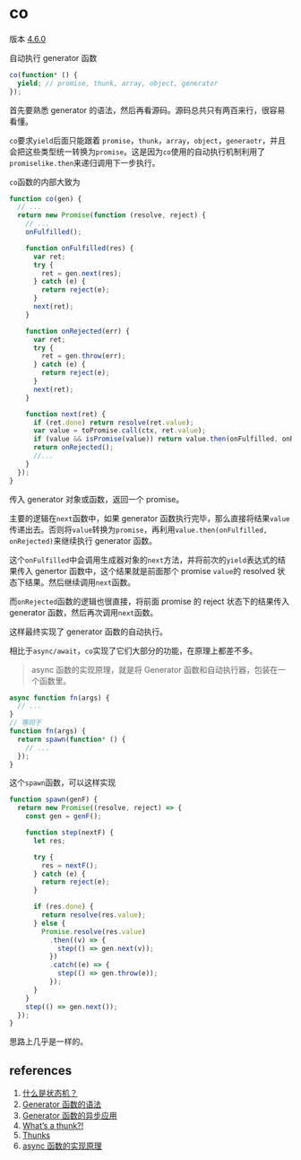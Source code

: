 # co

版本 [4.6.0](https://github.com/tj/co/releases/tag/4.6.0)

自动执行 generator 函数

```js
co(function* () {
  yield; // promise, thunk, array, object, generator
});
```

首先要熟悉 generator 的语法，然后再看源码。源码总共只有两百来行，很容易看懂。

`co`要求`yield`后面只能跟着 `promise`，`thunk`，`array`，`object`，`generaotr`，并且会把这些类型统一转换为`promise`。这是因为`co`使用的自动执行机制利用了`promiselike.then`来递归调用下一步执行。

`co`函数的内部大致为

```js
function co(gen) {
  // ...
  return new Promise(function (resolve, reject) {
    // ...
    onFulfilled();

    function onFulfilled(res) {
      var ret;
      try {
        ret = gen.next(res);
      } catch (e) {
        return reject(e);
      }
      next(ret);
    }

    function onRejected(err) {
      var ret;
      try {
        ret = gen.throw(err);
      } catch (e) {
        return reject(e);
      }
      next(ret);
    }

    function next(ret) {
      if (ret.done) return resolve(ret.value);
      var value = toPromise.call(ctx, ret.value);
      if (value && isPromise(value)) return value.then(onFulfilled, onRejected);
      return onRejected();
      //...
    }
  });
}
```

传入 generator 对象或函数，返回一个 promise。

主要的逻辑在`next`函数中，如果 generator 函数执行完毕，那么直接将结果`value`传递出去。否则将`value`转换为`promise`，再利用`value.then(onFulfilled, onRejected)`来继续执行 generator 函数。

这个`onFulfilled`中会调用生成器对象的`next`方法，并将前次的`yield`表达式的结果传入 genertor 函数中，这个结果就是前面那个 promise `value`的 resolved 状态下结果。然后继续调用`next`函数。

而`onRejected`函数的逻辑也很直接，将前面 promise 的 reject 状态下的结果传入 generator 函数，然后再次调用`next`函数。

这样最终实现了 generator 函数的自动执行。

相比于`async/await`，`co`实现了它们大部分的功能，在原理上都差不多。

> async 函数的实现原理，就是将 Generator 函数和自动执行器，包装在一个函数里。

```js
async function fn(args) {
  // ...
}
// 等同于
function fn(args) {
  return spawn(function* () {
    // ...
  });
}
```

这个`spawn`函数，可以这样实现

```js
function spawn(genF) {
  return new Promise((resolve, reject) => {
    const gen = genF();

    function step(nextF) {
      let res;

      try {
        res = nextF();
      } catch (e) {
        return reject(e);
      }

      if (res.done) {
        return resolve(res.value);
      } else {
        Promise.resolve(res.value)
          .then((v) => {
            step(() => gen.next(v));
          })
          .catch((e) => {
            step(() => gen.throw(e));
          });
      }
    }
    step(() => gen.next());
  });
}
```

思路上几乎是一样的。

## references

1. [什么是状态机？](https://zhuanlan.zhihu.com/p/47434856)
2. [Generator 函数的语法](https://es6.ruanyifeng.com/#docs/generator)
3. [Generator 函数的异步应用](https://es6.ruanyifeng.com/#docs/generator-async)
4. [What’s a thunk?!](https://github.com/reduxjs/redux-thunk#whats-a-thunk)
5. [Thunks](https://github.com/tj/co#thunks)
6. [async 函数的实现原理](https://es6.ruanyifeng.com/#docs/async#async-%E5%87%BD%E6%95%B0%E7%9A%84%E5%AE%9E%E7%8E%B0%E5%8E%9F%E7%90%86)
